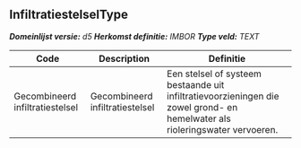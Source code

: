 ﻿## InfiltratiestelselType

*__Domeinlijst versie:__ d5*
*__Herkomst definitie:__ IMBOR*
*__Type veld:__ TEXT*

|__Code__ |__Description__ |__Definitie__	|
|	---	|	---	|   ---	| 
| Gecombineerd infiltratiestelsel | Gecombineerd infiltratiestelsel | Een stelsel of systeem bestaande uit infiltratievoorzieningen die zowel grond- en hemelwater als rioleringswater vervoeren. |
